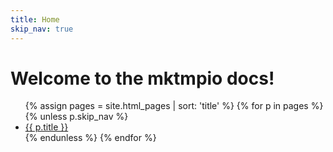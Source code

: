 ```yaml
---
title: Home
skip_nav: true
---
```


# Welcome to the mktmpio docs!

<ul>
{% assign pages = site.html_pages | sort: 'title' %}
{% for p in pages %}
  {% unless p.skip_nav %}
    <li><a href="{{ p.url }}">{{ p.title }}</a></li>
  {% endunless %}
{% endfor %}
</ul>

